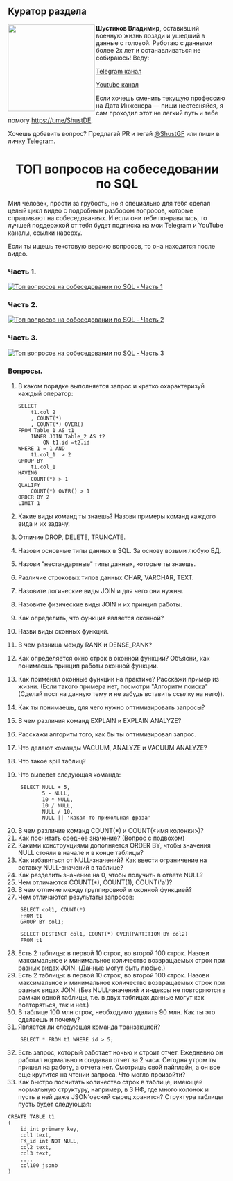 ## Куратор раздела

<img align="left" width="200" src="../png/shust.jpg" />

**Шустиков Владимир**, оставивший военную жизнь позади и ушедший в данные с головой. Работаю с данными более 2х лет и останавливаться не собираюсь! Веду:

   [Telegram канал](https://t.me/Shust_DE)
   
   [Youtube канал](https://www.youtube.com/@shust_de)

Если хочешь сменить текущую профессию на Дата Инженера — пиши нестесняйся, я сам проходил этот не легкий путь и тебе помогу https://t.me/ShustDE.

Хочешь добавить вопрос? Предлагай PR и тегай [@ShustGF](https://github.com/ShustGF) или пиши в личку [Telegram](https://t.me/ShustDE).

<h1 style="text-align: center;">ТОП вопросов на собеседовании по SQL</h1>

Мил человек, прости за грубость, но я специально для тебя сделал целый цикл видео с подробным разбором вопросов, которые спрашивают на собеседованиях. И если они тебе понравились, то лучшей поддержкой от тебя будет подписка на мои Telegram и YouTube каналы, ссылки наверху.

Если ты ищешь текстовую версию вопросов, то она находится после видео.

### Часть 1.

[![Топ вопросов на собеседовании по SQL - Часть 1](https://markdown-videos-api.jorgenkh.no/youtube/rTSODCT4mKw)](https://youtu.be/rTSODCT4mKw) 

### Часть 2.

[![Топ вопросов на собеседовании по SQL - Часть 2](https://markdown-videos-api.jorgenkh.no/youtube/rTSODCT4mKw)](https://youtu.be/ssmmckc3F3c) 

### Часть 3.

[![Топ вопросов на собеседовании по SQL - Часть 3](https://markdown-videos-api.jorgenkh.no/youtube/rTSODCT4mKw)](https://youtu.be/M5t3AbLpxks) 

### Вопросы.

1. В каком порядке выполняется запрос и кратко охарактеризуй каждый оператор:
   
   ```
   SELECT 
       t1.col_2 
       , COUNT(*)
       , COUNT(*) OVER() 
   FROM Table_1 AS t1
       INNER JOIN Table_2 AS t2
           ON t1.id =t2.id
   WHERE 1 = 1 AND 
       t1.col_1  > 2
   GROUP BY 
       t1.col_1
   HAVING 
       COUNT(*) > 1
   QUALIFY 
       COUNT(*) OVER() > 1
   ORDER BY 2
   LIMIT 1
   ```
2. Какие виды команд ты знаешь? Назови примеры команд каждого вида и их задачу.
3. Отличие DROP, DELETE, TRUNCATE.
4. Назови основные типы данных в SQL. За основу возьми любую БД.
5. Назови "нестандартные" типы данных, которые ты знаешь.
6. Различие строковых типов данных CHAR, VARCHAR, TEXT.
7. Назовите логические виды JOIN и для чего они нужны.
8. Назовите физические виды JOIN и их принцип работы.
9. Как определить, что функция является оконной?
10. Назви виды оконных функций.
11. В чем разница между RANK и DENSE_RANK?
12. Как определяется окно строк в оконной функции? Объясни, как понимаешь принцип работы оконной функции.
13. Как применял оконные функции на практике? Расскажи пример из жизни. (Если такого примера нет, посмотри "Алгоритм поиска" (Сделай пост на данную тему и не забудь вставить ссылку на него)).
14. Как ты понимаешь, для чего нужно оптимизировать запросы?
15. В чем различия команд EXPLAIN и EXPLAIN ANALYZE?
16. Расскажи алгоритм того, как бы ты оптимизировал запрос.
17. Что делают команды VACUUM, ANALYZE и VACUUM ANALYZE?
18. Что такое spill таблиц?
19. Что выведет следующая команда:
    
```
    SELECT NULL + 5,
           5 - NULL,
           10 * NULL,
           10 / NULL,
           NULL / 10,
           NULL || 'какая-то прикольная фраза'
```

20. В чем различие команд COUNT(*) и COUNT(<имя колонки>)?
21. Как посчитать среднее значение? (Вопрос с подвохом)
22. Какими конструкциями дополняется ORDER BY, чтобы значения NULL стояли в начале и в конце таблицы?
23. Как избавиться от NULL-значений? Как ввести ограничение на вставку NULL-значений в таблице?
24. Как разделить значение на 0, чтобы получить в ответе NULL?
25. Чем отличаются COUNT(*), COUNT(1), COUNT('a')?
26. В чем отличие между группировкой и оконной функцией?
27. Чем отличаются результаты запросов:

```
    SELECT col1, COUNT(*) 
    FROM t1 
    GROUP BY col1;
```

```
    SELECT DISTINCT col1, COUNT(*) OVER(PARTITION BY col2)
    FROM t1
```

28. Есть 2 таблицы: в первой 10 строк, во второй 100 строк. Назови максимальное и минимальное количество возвращаемых строк при разных видах JOIN. (Данные могут быть любые.)
29. Есть 2 таблицы: в первой 10 строк, во второй 100 строк. Назови максимальное и минимальное количество возвращаемых строк при разных видах JOIN. (Без NULL-значений и индексы не повторяются в рамках одной таблицы, т.е. в двух таблицах данные могут как повторяться, так и нет.)
30. В таблице 100 млн строк, необходимо удалить 90 млн. Как ты это сделаешь и почему?
31. Является ли следующая команда транзакцией?

```
    SELECT * FROM t1 WHERE id > 5;
```
32. Есть запрос, который работает ночью и строит отчет. Ежедневно он работал нормально и создавал отчет за 2 часа. Сегодня утром ты пришел на работу, а отчета нет. Смотришь свой пайплайн, а он все еще крутится на чтении запроса. Что могло произойти?
33. Как быстро посчитать количество строк в таблице, имеющей нормальную структуру, например, в 3 НФ, где много колонок и пусть в ней даже JSON'овский сырец хранится? Структура таблицы пусть будет следующая:

```
CREATE TABLE t1 
(
    id int primary key,
    col1 text,
    FK_id int NOT NULL,
    col2 text,
    col3 text,
    ....
    col100 jsonb
)
```
